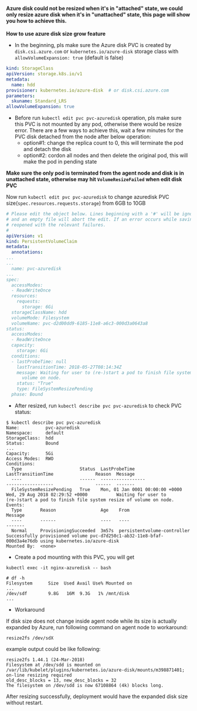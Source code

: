 #### Azure disk could not be resized when it's in "attached" state, we could only resize azure disk when it's in "unattached" state, this page will show you how to achieve this.

**How to use azure disk size grow feature**
 - In the beginning, pls make sure the Azure disk PVC is created by `disk.csi.azure.com` or `kubernetes.io/azure-disk` storage class with `allowVolumeExpansion: true` (default is false)
```yaml
kind: StorageClass
apiVersion: storage.k8s.io/v1
metadata:
  name: hdd
provisioner: kubernetes.io/azure-disk  # or disk.csi.azure.com
parameters:
  skuname: Standard_LRS
allowVolumeExpansion: true
```
 - Before run `kubectl edit pvc pvc-azuredisk` operation, pls make sure this PVC is not mounted by any pod, otherwise there would be resize error. There are a few ways to achieve this, wait a few minutes for the PVC disk detached from the node after below operation:
   - option#1: change the replica count to 0, this will terminate the pod and detach the disk
   - option#2: cordon all nodes and then delete the original pod, this will make the pod in pending state

**Make sure the only pod is terminated from the agent node and disk is in unattached state, otherwise may hit `VolumeResizeFailed` when edit disk PVC**

Now run `kubectl edit pvc pvc-azuredisk` to change azuredisk PVC size(`spec.resources.requests.storage`) from 6GB to 10GB
  
```yaml
# Please edit the object below. Lines beginning with a '#' will be ignored,
# and an empty file will abort the edit. If an error occurs while saving this file will be
# reopened with the relevant failures.
#
apiVersion: v1
kind: PersistentVolumeClaim
metadata:
  annotations:
...
...
  name: pvc-azuredisk
...
spec:
  accessModes:
  - ReadWriteOnce
  resources:
    requests:
      storage: 6Gi
  storageClassName: hdd
  volumeMode: Filesystem
  volumeName: pvc-d2d00dd9-6185-11e8-a6c3-000d3a0643a8
status:
  accessModes:
  - ReadWriteOnce
  capacity:
    storage: 6Gi
  conditions:
  - lastProbeTime: null
    lastTransitionTime: 2018-05-27T08:14:34Z
    message: Waiting for user to (re-)start a pod to finish file system resize of
      volume on node.
    status: "True"
    type: FileSystemResizePending
  phase: Bound
```

 - After resized, run `kubectl describe pvc pvc-azuredisk` to check PVC status:
```console
$ kubectl describe pvc pvc-azuredisk
Name:          pvc-azuredisk
Namespace:     default
StorageClass:  hdd
Status:        Bound
...
Capacity:      5Gi
Access Modes:  RWO
Conditions:
  Type                      Status  LastProbeTime                     LastTransitionTime                Reason  Message
  ----                      ------  -----------------                 ------------------                ------  -------
  FileSystemResizePending   True    Mon, 01 Jan 0001 00:00:00 +0000   Wed, 29 Aug 2018 02:29:52 +0000           Waiting for user to (re-)start a pod to finish file system resize of volume on node.
Events:
  Type       Reason                 Age    From                         Message
  ----       ------                 ----   ----                         -------
  Normal     ProvisioningSucceeded  3m57s  persistentvolume-controller  Successfully provisioned volume pvc-d7d250c1-ab32-11e8-bfaf-000d3a4e76db using kubernetes.io/azure-disk
Mounted By:  <none>
```

 - Create a pod mounting with this PVC, you will get
```console
kubectl exec -it nginx-azuredisk -- bash
```
```
# df -h
Filesystem      Size  Used Avail Use% Mounted on
...
/dev/sdf        9.8G   16M  9.3G   1% /mnt/disk
...
```


 - Workaround
 
 If disk size does not change inside agent node while its size is actually expanded by Azure, run following command on agent node to workaround:
 ```console
 resize2fs /dev/sdX
 ```
 
 example output could be like following:
 ```console
 resize2fs 1.44.1 (24-Mar-2018)
Filesystem at /dev/sdd is mounted on /var/lib/kubelet/plugins/kubernetes.io/azure-disk/mounts/m398871401; on-line resizing required
old_desc_blocks = 13, new_desc_blocks = 32
The filesystem on /dev/sdd is now 67108864 (4k) blocks long.
```

After resizing successfully, deployment would have the expanded disk size without restart.
